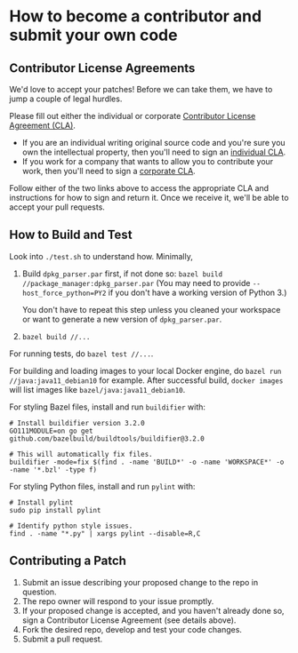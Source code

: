 # How to become a contributor and submit your own code

## Contributor License Agreements

We'd love to accept your patches! Before we can take them, we have to jump a couple of legal hurdles.

Please fill out either the individual or corporate [Contributor License Agreement (CLA)](https://cla.developers.google.com/about).

  * If you are an individual writing original source code and you're sure you own the intellectual property, then you'll need to sign an [individual CLA](https://cla.developers.google.com/about/google-individual).
  * If you work for a company that wants to allow you to contribute your work, then you'll need to sign a [corporate CLA](https://cla.developers.google.com/about/google-corporate).

Follow either of the two links above to access the appropriate CLA and instructions for how to sign and return it. Once we receive it, we'll be able to accept your pull requests.

## How to Build and Test

Look into `./test.sh` to understand how. Minimally,

1. Build `dpkg_parser.par` first, if not done so: `bazel build //package_manager:dpkg_parser.par` (You may need to provide `--host_force_python=PY2` if you don't have a working version of Python 3.)

   You don't have to repeat this step unless you cleaned your workspace or want to generate a new version of `dpkg_parser.par`.
1. `bazel build //...`

For running tests, do `bazel test //...`.

For building and loading images to your local Docker engine, do `bazel run //java:java11_debian10` for example. After successful build, `docker images` will list images like `bazel/java:java11_debian10`.

For styling Bazel files, install and run `buildifier` with:

```shell
# Install buildifier version 3.2.0
GO111MODULE=on go get github.com/bazelbuild/buildtools/buildifier@3.2.0

# This will automatically fix files.
buildifier -mode=fix $(find . -name 'BUILD*' -o -name 'WORKSPACE*' -o -name '*.bzl' -type f)
```

For styling Python files, install and run `pylint` with:

```shell
# Install pylint
sudo pip install pylint

# Identify python style issues.
find . -name "*.py" | xargs pylint --disable=R,C
```

## Contributing a Patch

1. Submit an issue describing your proposed change to the repo in question.
1. The repo owner will respond to your issue promptly.
1. If your proposed change is accepted, and you haven't already done so, sign a Contributor License Agreement (see details above).
1. Fork the desired repo, develop and test your code changes.
1. Submit a pull request.
